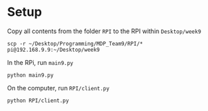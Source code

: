 # Setup

Copy all contents from the folder `RPI` to the RPI within `Desktop/week9`

```
scp -r ~/Desktop/Programming/MDP_Team9/RPI/* pi@192.168.9.9:~/Desktop/week9
```

In the RPi, run `main9.py`

```
python main9.py
```

On the computer, run `RPI/client.py`

```
python RPI/client.py
```